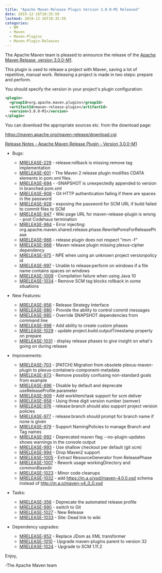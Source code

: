 ```yaml
---
title: "Apache Maven Release Plugin Version 3.0.0-M1 Released"
date: 2019-12-16T10:35:59
lastmod: 2019-12-16T10:35:59
categories:
  - BM
  - Maven
  - Maven-Plugins
  - Maven-Plugin-Releases
---
```

The Apache Maven team is pleased to announce the release of the 
[Apache Maven Release, version 3.0.0-M1](https://maven.apache.org/maven-release/).

This plugin is used to release a project with Maven, saving a lot of
repetitive, manual work. Releasing a project is made in two steps: prepare and
perform.

You should specify the version in your project's plugin configuration:

```xml
<plugin>
  <groupId>org.apache.maven.plugins</groupId>
  <artifactId>maven-release-plugin</artifactId>
  <version>3.0.0-M1</version>
</plugin>
```

You can download the appropriate sources etc. from the download page:

https://maven.apache.org/maven-release/download.cgi

<!-- more -->

[Release Notes - Apache Maven Release Plugin - Version 3.0.0-M1](https://issues.apache.org/jira/secure/ReleaseNote.jspa?projectId=12317824&version=12331214)

* Bugs:

  * [MRELEASE-229](https://issues.apache.org/jira/browse/MRELEASE-229) - release:rollback is missing remove tag implementation
  * [MRELEASE-601](https://issues.apache.org/jira/browse/MRELEASE-601) - The Maven 2 release plugin modifies CDATA elements in pom.xml files.
  * [MRELEASE-694](https://issues.apache.org/jira/browse/MRELEASE-694) - -SNAPSHOT is unexpectedly appended to version in branched pom.xml
  * [MRELEASE-908](https://issues.apache.org/jira/browse/MRELEASE-908) - Git HTTP authentication failing if there are spaces in the password
  * [MRELEASE-928](https://issues.apache.org/jira/browse/MRELEASE-928) - exposing the password for SCM URL if build failed to commit files to SCM
  * [MRELEASE-947](https://issues.apache.org/jira/browse/MRELEASE-947) - Wiki page URL for maven-release-plugin is wrong - post Codehaus termination
  * [MRELEASE-964](https://issues.apache.org/jira/browse/MRELEASE-964) - Error injecting: org.apache.maven.shared.release.phase.RewritePomsForReleasePhase
  * [MRELEASE-966](https://issues.apache.org/jira/browse/MRELEASE-966) - release plugin does not respect "mvn -f"
  * [MRELEASE-968](https://issues.apache.org/jira/browse/MRELEASE-968) - Maven release plugin missing plexus-cipher dependency
  * [MRELEASE-975](https://issues.apache.org/jira/browse/MRELEASE-975) - NPE when using an unknown project versionpolicy id
  * [MRELEASE-997](https://issues.apache.org/jira/browse/MRELEASE-997) - Unable to release:perform on windows if a file name contains spaces on windows
  * [MRELEASE-1009](https://issues.apache.org/jira/browse/MRELEASE-1009) - Compilation failure when using Java 10
  * [MRELEASE-1034](https://issues.apache.org/jira/browse/MRELEASE-1034) - Remove SCM tag blocks rollback in some situations

* New Features:

  * [MRELEASE-956](https://issues.apache.org/jira/browse/MRELEASE-956) - Release Strategy Interface
  * [MRELEASE-980](https://issues.apache.org/jira/browse/MRELEASE-980) - Provide the ability to control commit messages
  * [MRELEASE-985](https://issues.apache.org/jira/browse/MRELEASE-985) - Override SNAPSHOT dependencies from command line
  * [MRELEASE-998](https://issues.apache.org/jira/browse/MRELEASE-998) - Add ability to create custom phases
  * [MRELEASE-1029](https://issues.apache.org/jira/browse/MRELEASE-1029) - update project.build.outputTimestamp property on prepare
  * [MRELEASE-1031](https://issues.apache.org/jira/browse/MRELEASE-1031) - display release phases to give insight on what's going on during release

* Improvements:

  * [MRELEASE-703](https://issues.apache.org/jira/browse/MRELEASE-703) - [PATCH] Migration from obsolete plexus-maven-plugin to plexus-containers-component-metadata
  * [MRELEASE-873](https://issues.apache.org/jira/browse/MRELEASE-873) - Remove possibly confusing non-standard goals from example
  * [MRELEASE-896](https://issues.apache.org/jira/browse/MRELEASE-896) - Disable by default and deprecate useReleaseProfile parameter
  * [MRELEASE-909](https://issues.apache.org/jira/browse/MRELEASE-909) - Add workItem/task support for scm deliver
  * [MRELEASE-958](https://issues.apache.org/jira/browse/MRELEASE-958) - Using three digit version number (semver)
  * [MRELEASE-976](https://issues.apache.org/jira/browse/MRELEASE-976) - release:branch should also support project version policies
  * [MRELEASE-977](https://issues.apache.org/jira/browse/MRELEASE-977) - release:branch should prompt for branch name if none is given
  * [MRELEASE-979](https://issues.apache.org/jira/browse/MRELEASE-979) - Support NamingPolicies to manage Branch and Tag names
  * [MRELEASE-992](https://issues.apache.org/jira/browse/MRELEASE-992) - Deprecated maven flag --no-plugin-updates shows warnings in the console output
  * [MRELEASE-993](https://issues.apache.org/jira/browse/MRELEASE-993) - Use shallow checkout per default (git scm)
  * [MRELEASE-994](https://issues.apache.org/jira/browse/MRELEASE-994) - Drop Maven2 support
  * [MRELEASE-1005](https://issues.apache.org/jira/browse/MRELEASE-1005) - Extract ResourceGenerator from ReleasePhase
  * [MRELEASE-1007](https://issues.apache.org/jira/browse/MRELEASE-1007) - Rework usage workingDirectory and commonBasedir
  * [MRELEASE-1023](https://issues.apache.org/jira/browse/MRELEASE-1023) - Minor code cleanups
  * [MRELEASE-1032](https://issues.apache.org/jira/browse/MRELEASE-1032) - add https://m.a.o/xsd/maven-4.0.0.xsd schema instead of http://m.a.o/maven-v4_0_0.xsd

* Tasks:

  * [MRELEASE-356](https://issues.apache.org/jira/browse/MRELEASE-356) - Deprecate the automated release profile
  * [MRELEASE-990](https://issues.apache.org/jira/browse/MRELEASE-990) - switch to Git
  * [MRELEASE-1027](https://issues.apache.org/jira/browse/MRELEASE-1027) - New Release
  * [MRELEASE-1033](https://issues.apache.org/jira/browse/MRELEASE-1033) - Site: Dead link to wiki

* Dependency upgrades:

  * [MRELEASE-952](https://issues.apache.org/jira/browse/MRELEASE-952) - Replace JDom as XML transformer
  * [MRELEASE-1010](https://issues.apache.org/jira/browse/MRELEASE-1010) - Upgrade maven-plugins parent to version 32
  * [MRELEASE-1024](https://issues.apache.org/jira/browse/MRELEASE-1024) - Upgrade to SCM 1.11.2
 
Enjoy,
 
-The Apache Maven team
